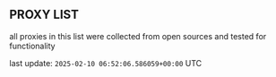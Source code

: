 ## PROXY LIST

all proxies in this list were collected from open sources and tested for functionality

last update: `2025-02-10 06:52:06.586059+00:00` UTC